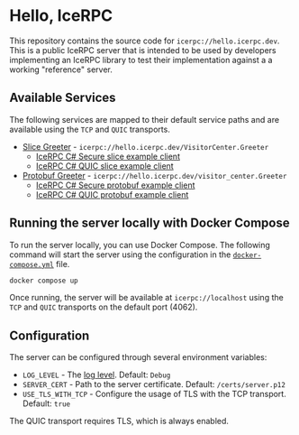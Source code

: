 # Hello, IceRPC

This repository contains the source code for `icerpc://hello.icerpc.dev`. This is a public IceRPC server that
is intended to be used by developers implementing an IceRPC library to test their implementation against a
a working "reference" server.

## Available Services

The following services are mapped to their default service paths and are available using the `TCP` and `QUIC` transports.

- [Slice Greeter](./src//slice/Greeter.slice) - `icerpc://hello.icerpc.dev/VisitorCenter.Greeter`
  - [IceRPC C# Secure slice example client](https://github.com/icerpc/icerpc-csharp/tree/0.3.x/examples/slice/Secure/Client)
  - [IceRPC C# QUIC slice example client](https://github.com/icerpc/icerpc-csharp/tree/0.3.x/examples/slice/Quic/Client)
- [Protobuf Greeter](./src/proto/greeter.proto) - `icerpc://hello.icerpc.dev/visitor_center.Greeter`
  - [IceRPC C# Secure protobuf  example client](https://github.com/icerpc/icerpc-csharp/tree/0.3.x/examples/protobuf/Secure/Client)
  - [IceRPC C# QUIC protobuf example client](https://github.com/icerpc/icerpc-csharp/tree/0.3.x/examples/protobuf/Quic/Client)

## Running the server locally with Docker Compose

To run the server locally, you can use Docker Compose. The following command will start the server using the
configuration in the [`docker-compose.yml`](./docker-compose.yml) file.

```bash
docker compose up
```

Once running, the server will be available at `icerpc://localhost` using the `TCP` and `QUIC` transports on the default
port (4062).

## Configuration

The server can be configured through several environment variables:

- `LOG_LEVEL` - The [log level](https://learn.microsoft.com/en-us/dotnet/core/extensions/logging?tabs=command-line#log-level). Default: `Debug`
- `SERVER_CERT` - Path to the server certificate. Default: `/certs/server.p12`
- `USE_TLS_WITH_TCP` - Configure the usage of TLS with the TCP transport. Default: `true`

The QUIC transport requires TLS, which is always enabled.
